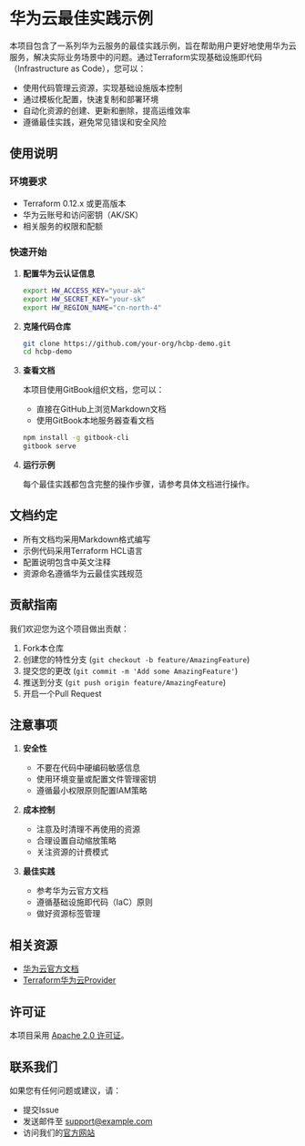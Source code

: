 # 华为云最佳实践示例

本项目包含了一系列华为云服务的最佳实践示例，旨在帮助用户更好地使用华为云服务，解决实际业务场景中的问题。通过Terraform实现基础设施即代码（Infrastructure as Code），您可以：
- 使用代码管理云资源，实现基础设施版本控制
- 通过模板化配置，快速复制和部署环境
- 自动化资源的创建、更新和删除，提高运维效率
- 遵循最佳实践，避免常见错误和安全风险

## 使用说明

### 环境要求

- Terraform 0.12.x 或更高版本
- 华为云账号和访问密钥（AK/SK）
- 相关服务的权限和配额

### 快速开始

1. **配置华为云认证信息**

   ```bash
   export HW_ACCESS_KEY="your-ak"
   export HW_SECRET_KEY="your-sk"
   export HW_REGION_NAME="cn-north-4"
   ```

2. **克隆代码仓库**

   ```bash
   git clone https://github.com/your-org/hcbp-demo.git
   cd hcbp-demo
   ```

3. **查看文档**

   本项目使用GitBook组织文档，您可以：
   - 直接在GitHub上浏览Markdown文档
   - 使用GitBook本地服务器查看文档
   ```bash
   npm install -g gitbook-cli
   gitbook serve
   ```

4. **运行示例**

   每个最佳实践都包含完整的操作步骤，请参考具体文档进行操作。

## 文档约定

- 所有文档均采用Markdown格式编写
- 示例代码采用Terraform HCL语言
- 配置说明包含中英文注释
- 资源命名遵循华为云最佳实践规范

## 贡献指南

我们欢迎您为这个项目做出贡献：

1. Fork本仓库
2. 创建您的特性分支 (`git checkout -b feature/AmazingFeature`)
3. 提交您的更改 (`git commit -m 'Add some AmazingFeature'`)
4. 推送到分支 (`git push origin feature/AmazingFeature`)
5. 开启一个Pull Request

## 注意事项

1. **安全性**
   - 不要在代码中硬编码敏感信息
   - 使用环境变量或配置文件管理密钥
   - 遵循最小权限原则配置IAM策略

2. **成本控制**
   - 注意及时清理不再使用的资源
   - 合理设置自动缩放策略
   - 关注资源的计费模式

3. **最佳实践**
   - 参考华为云官方文档
   - 遵循基础设施即代码（IaC）原则
   - 做好资源标签管理

## 相关资源

- [华为云官方文档](https://support.huaweicloud.com/)
- [Terraform华为云Provider](https://registry.terraform.io/providers/huaweicloud/huaweicloud/latest/docs)

## 许可证

本项目采用 [Apache 2.0 许可证](LICENSE)。

## 联系我们

如果您有任何问题或建议，请：
- 提交Issue
- 发送邮件至 [support@example.com](mailto:support@example.com)
- 访问我们的[官方网站](https://example.com) 
